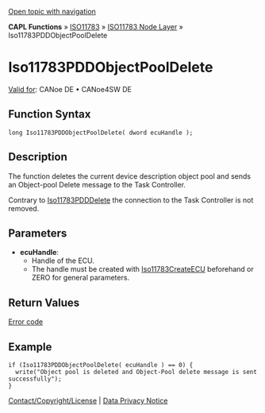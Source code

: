 [Open topic with navigation](../../../../../../CANoeDEFamily.htm#Topics/CAPLFunctions/ISO11783/ISONodeLayer/Functions/CAPLfunctionIso11783PDDObjectPoolDelete.md)

**CAPL Functions** » [ISO11783](../../CAPLfunctionsISO11783Overview.md) » [ISO11783 Node Layer](../CAPLfunctionsISONLOverview.md) » Iso11783PDDObjectPoolDelete

# Iso11783PDDObjectPoolDelete

[Valid for](../../../../Shared/FeatureAvailability.md): CANoe DE • CANoe4SW DE

## Function Syntax

```plaintext
long Iso11783PDDObjectPoolDelete( dword ecuHandle );
```

## Description

The function deletes the current device description object pool and sends an Object-pool Delete message to the Task Controller.

Contrary to [Iso11783PDDDelete](CAPLfunctionIso11783PDDdelete.md) the connection to the Task Controller is not removed.

## Parameters

- **ecuHandle**:
  - Handle of the ECU.
  - The handle must be created with [Iso11783CreateECU](CAPLfunctionIso11783CreateECU.md) beforehand or ZERO for general parameters.

## Return Values

[Error code](../CAPLfunctionsISONLErrorCodesPDDOnError.md)

## Example

```plaintext
if (Iso11783PDDObjectPoolDelete( ecuHandle ) == 0) {
  write("Object pool is deleted and Object-Pool delete message is sent successfully");
}
```

[Contact/Copyright/License](../../../../Shared/ContactCopyrightLicense.md) | [Data Privacy Notice](https://www.vector.com/int/en/company/get-info/privacy-policy/)
